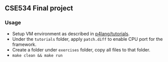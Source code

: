 ## CSE534 Final project

### Usage

* Setup VM environment as described in [p4lang/tutorials](https://github.com/p4lang/tutorials).
* Under the `tutorials` folder, apply `patch.diff` to enable CPU port for the framework.
* Create a folder under `exercises` folder, copy all files to that folder.
* `make clean && make run`

